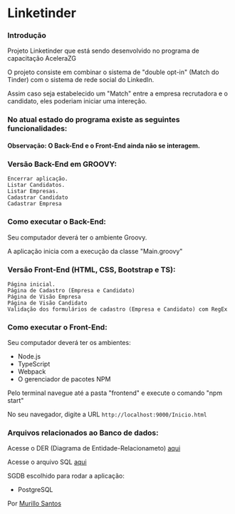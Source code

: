 # Linketinder

### Introdução

Projeto Linketinder que está sendo desenvolvido no programa de capacitação AceleraZG

O projeto consiste em combinar o sistema de "double opt-in" (Match do Tinder) com o sistema de rede social do LinkedIn.

Assim caso seja estabelecido um "Match" entre a empresa recrutadora e o candidato, eles poderiam iniciar uma intereção.

### No atual estado do programa existe as seguintes funcionalidades:

#### Observação: O Back-End e o Front-End ainda não se interagem.

### Versão Back-End em GROOVY:

    Encerrar aplicação.
    Listar Candidatos.
    Listar Empresas.
    Cadastrar Candidato
    Cadastrar Empresa

### Como executar o Back-End:

Seu computador deverá ter o ambiente Groovy.

A aplicação inicia com a execução da classe "Main.groovy"

### Versão Front-End (HTML, CSS, Bootstrap e TS):

    Página inicial.
    Página de Cadastro (Empresa e Candidato)
    Página de Visão Empresa
    Página de Visão Candidato
    Validação dos formulários de cadastro (Empresa e Candidato) com RegEx

### Como executar o Front-End:

Seu computador deverá ter os ambientes:

* Node.js
* TypeScript
* Webpack
* O gerenciador de pacotes NPM

Pelo terminal navegue até a pasta "frontend" e execute o comando "npm start"

No seu navegador, digite a URL `http://localhost:9000/Inicio.html`

### Arquivos relacionados ao Banco de dados:

Acesse o DER (Diagrama de Entidade-Relacionameto) [aqui](https://github.com/tathuanan/Linketinder-Project/blob/main/src/com/acelerazg/db/der_linketinder.png)

Acesse o arquivo SQL [aqui](https://github.com/tathuanan/Linketinder-Project/blob/main/src/com/acelerazg/db/linketinder.sql)

SGDB escolhido para rodar a aplicação:

* PostgreSQL

Por [Murillo Santos](https://br.linkedin.com/in/murillo-santos-6a179a1b8)